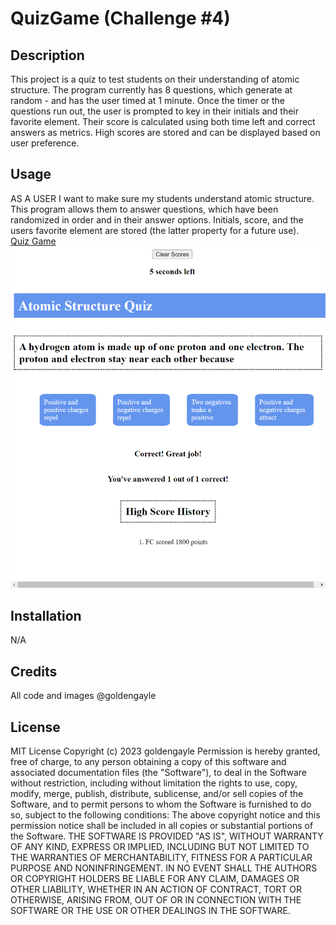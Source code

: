 # QuizGame (Challenge #4)

## Description
This project is a quiz to test students on their understanding of atomic structure. The program currently has 8 questions, which generate at random - and has the user timed at 1 minute. Once the timer or the questions run out, the user is prompted to key in their initials and their favorite element. Their score is calculated using both time left and correct answers as metrics. High scores are stored and can be displayed based on user preference. 

## Usage
AS A USER I want to make sure my students understand atomic structure. This program allows them to answer questions, which have been randomized in order and in their answer options. Initials, score, and the users favorite element are stored (the latter property for a future use). 
<br><a href="https://goldengayle.github.io/QuizGame/"> Quiz Game</a>
<br><img src="quizgame.png" alt="screenshot of chemistry quiz">

## Installation
N/A


## Credits
All code and images @goldengayle

## License
MIT License
Copyright (c) 2023 goldengayle
Permission is hereby granted, free of charge, to any person obtaining a copy of this software and associated documentation files (the "Software"), to deal in the Software without restriction, including without limitation the rights to use, copy, modify, merge, publish, distribute, sublicense, and/or sell copies of the Software, and to permit persons to whom the Software is furnished to do so, subject to the following conditions:
The above copyright notice and this permission notice shall be included in all copies or substantial portions of the Software.
THE SOFTWARE IS PROVIDED "AS IS", WITHOUT WARRANTY OF ANY KIND, EXPRESS OR IMPLIED, INCLUDING BUT NOT LIMITED TO THE WARRANTIES OF MERCHANTABILITY, FITNESS FOR A PARTICULAR PURPOSE AND NONINFRINGEMENT. IN NO EVENT SHALL THE AUTHORS OR COPYRIGHT HOLDERS BE LIABLE FOR ANY CLAIM, DAMAGES OR OTHER LIABILITY, WHETHER IN AN ACTION OF CONTRACT, TORT OR OTHERWISE, ARISING FROM, OUT OF OR IN CONNECTION WITH THE SOFTWARE OR THE USE OR OTHER DEALINGS IN THE SOFTWARE.
